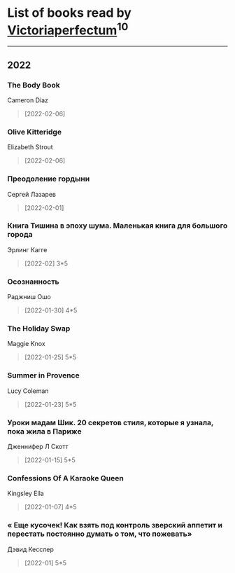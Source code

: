# List of books read by [Victoriaperfectum](https://plus.google.com/u/0/117396356938980769291/)<sup>10</sup>
---

## 2022

### The Body Book
Cameron Diaz
> [2022-02-06] 


### Olive Kitteridge
Elizabeth Strout
> [2022-02-06] 


### Преодоление гордыни
Сергей Лазарев
> [2022-02-01] 


### Книга Тишина в эпоху шума. Маленькая книга для большого города
Эрлинг Кагге
> [2022-02] 3*5


### Осознанность
Раджниш Ошо
> [2022-01-30] 4*5


### The Holiday Swap
Maggie Knox
> [2022-01-25] 5*5


### Summer in Provence
Lucy Coleman
> [2022-01-23] 5*5


### Уроки мадам Шик. 20 секретов стиля, которые я узнала, пока жила в Париже
Дженнифер Л Скотт
> [2022-01-15] 5*5


### Confessions Of A Karaoke Queen
Kingsley Ella
> [2022-01-07] 4*5


### « Еще кусочек! Как взять под контроль зверский аппетит и перестать постоянно думать о том, что пожевать»
Дэвид Кесслер
> [2022-01] 5*5



